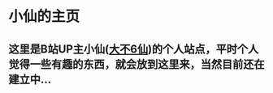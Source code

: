 # 小仙的主页
## 这里是B站UP主小仙(<a href="http://space.bilibili.com/12724008">大不6仙</a>)的个人站点，平时个人觉得一些有趣的东西，就会放到这里来，当然目前还在建立中...
